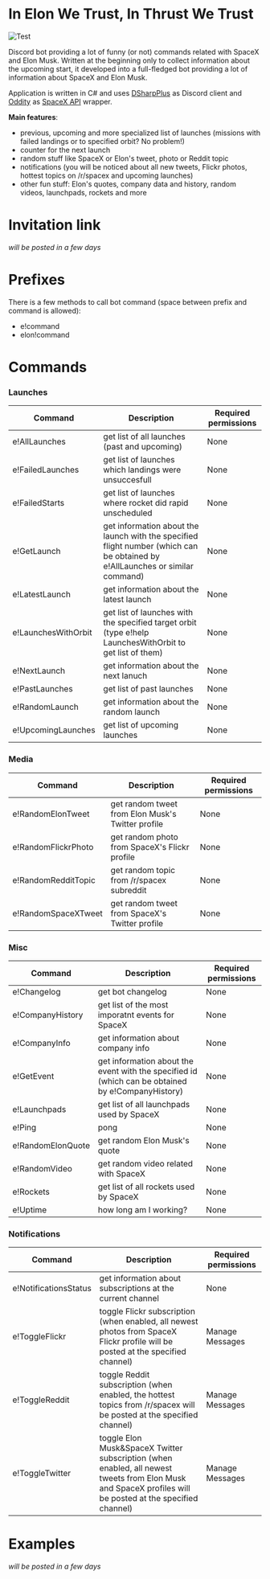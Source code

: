 # In Elon We Trust, In Thrust We Trust
![Test](https://i.imgur.com/cYPoKXr.jpg)

Discord bot providing a lot of funny (or not) commands related with SpaceX and Elon Musk. Written at the beginning only to collect information about the upcoming start, it developed into a full-fledged bot providing a lot of information about SpaceX and Elon Musk. 

Application is written in C# and uses [DSharpPlus](https://github.com/DSharpPlus/DSharpPlus) as Discord client and [Oddity](https://github.com/Tearth/Oddity) as [SpaceX API](https://github.com/r-spacex/SpaceX-API) wrapper.

**Main features**:
  * previous, upcoming and more specialized list of launches (missions with failed landings or to specified orbit? No problem!)
  * counter for the next launch
  * random stuff like SpaceX or Elon's tweet, photo or Reddit topic 
  * notifications (you will be noticed about all new tweets, Flickr photos, hottest topics on /r/spacex and upcoming launches)
  * other fun stuff: Elon's quotes, company data and history, random videos, launchpads, rockets and more
  
# Invitation link
*will be posted in a few days*

# Prefixes
There is a few methods to call bot command (space between prefix and command is allowed):
  * e!command
  * elon!command

# Commands
### Launches
| Command | Description | Required permissions |
|---|---|---|
| e!AllLaunches  | get list of all launches (past and upcoming) | None |
| e!FailedLaunches  | get list of launches which landings were unsuccesfull | None |
| e!FailedStarts  | get list of launches where rocket did rapid unscheduled | None |
| e!GetLaunch <FlightNumber>  | get information about the launch with the specified flight number (which can be obtained by e!AllLaunches or similar command) | None |
| e!LatestLaunch  | get information about the latest launch | None |
| e!LaunchesWithOrbit <OrbitType> | get list of launches with the specified target orbit (type e!help LaunchesWithOrbit to get list of them) | None |
| e!NextLaunch  | get information about the next lanuch | None |
| e!PastLaunches  | get list of past launches | None |
| e!RandomLaunch  | get information about the random launch | None |
| e!UpcomingLaunches  | get list of upcoming launches | None |

### Media
| Command | Description | Required permissions |
|---|---|---|
| e!RandomElonTweet  | get random tweet from Elon Musk's Twitter profile | None |
| e!RandomFlickrPhoto  | get random photo from SpaceX's Flickr profile | None |
| e!RandomRedditTopic  | get random topic from /r/spacex subreddit | None |
| e!RandomSpaceXTweet  | get random tweet from SpaceX's Twitter profile | None |

### Misc
| Command | Description | Required permissions |
|---|---|---|
| e!Changelog  | get bot changelog | None |
| e!CompanyHistory  | get list of the most imporatnt events for SpaceX | None |
| e!CompanyInfo  | get information about company info | None |
| e!GetEvent <EventNumber>  | get information about the event with the specified id (which can be obtained by e!CompanyHistory) | None |
| e!Launchpads  | get list of all launchpads used by SpaceX | None |
| e!Ping  | pong | None |
| e!RandomElonQuote  | get random Elon Musk's quote | None |
| e!RandomVideo  | get random video related with SpaceX | None |
| e!Rockets  | get list of all rockets used by SpaceX | None |
| e!Uptime  | how long am I working? | None |

### Notifications
| Command | Description | Required permissions |
|---|---|---|
| e!NotificationsStatus  | get information about subscriptions at the current channel | None |
| e!ToggleFlickr  | toggle Flickr subscription (when enabled, all newest photos from SpaceX Flickr profile will be posted at the specified channel) | Manage Messages |
| e!ToggleReddit  | toggle Reddit subscription (when enabled, the hottest topics from /r/spacex will be posted at the specified channel) | Manage Messages |
| e!ToggleTwitter  | toggle Elon Musk&SpaceX Twitter subscription (when enabled, all newest tweets from Elon Musk and SpaceX profiles will be posted at the specified channel) | Manage Messages |

# Examples
*will be posted in a few days*